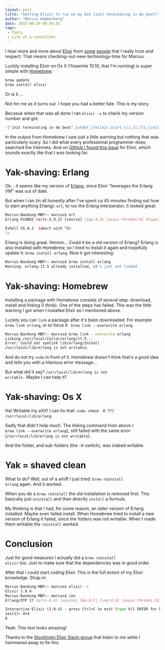 ```yaml
---
layout: post
title: "Getting Elixir to run on my OsX (init terminating in do_boot)"
author: "Marcus Hammarberg"
date: 2015-06-29 08:59:55
tags:
 - Tools
 - Life of a consultant
---
```


I hear more and more about [Elixir](http://elixir-lang.org) from [some](https://twitter.com/DevLCSC) [people](https://twitter.com/jlind) that I really trust and respect. That means checking-out-new-technology-time for Marcus.

Luckily installing Elixir on Os X (Yosemite 10.10, that I'm running) is super simple with [Homebrew](http://brew.sh/):

```bash
brew update
brew install elixir
```

Or is it ...

Not for me as it turns out. I hope you had a better fate. This is my story.

<!-- excerpt-end -->

Becasue when that was all done I ran <code>elixir -v</code> to check my version number and got:

```bash
"{"init terminating in do_boot",{undef,[{elixir,start_cli,[],[]},{init,start_it,1,[]},{init,start_em,1,[]}]}}"
```

In the output from Homebrew I saw just a little warning but nothing that was particularly scary. So I did what every professional programmer does; searched the Internets. And on [GitHub I found this issue](https://github.com/elixir-lang/elixir/issues/2911) for Elixir, which sounds exactly like that I was looking for.

# Yak-shaving: Erlang
Ok... it seems like my version of [Erlang](http://www.erlang.org/), since Elixir "leverages the Erlang VM" was out of date.

But when I ran (in all honestly after I've spent ca 45 minutes finding out how to start anything Erlang): <code>erl</code>, to run the Erlang interperator, it looked great:

```bash
Marcus-Bandung-MBP:~ marcus$ erl
Erlang R15B02 (erts-5.9.2) [source] [smp:4:4] [async-threads:0] [hipe] [kernel-poll:false]

Eshell V5.9.2  (abort with ^G)
1>
```

Erlang is doing great. Hmmm... Could it be a old version of Erlang? Erlang is also installed with Homebrew, so I tried to install it again and hopefully update it: <code>brew install erlang</code>. Now it got interesting:

```bash
Marcus-Bandung-MBP:~ marcus$ brew install erlang
Warning: erlang-17.5 already installed, it's just not linked
```

# Yak-shaving: Homebrew
Installing a package with Homebrew consists of several step: download, install and linking (I think). One of the steps has failed. This was the little warning I got when I installed Elixir as I mentioned above.

Luckily you can <code>link</code> a package after it's been downloaded. For example <code>brew link erlang</code>, or to force it <code> brew link --overwrite erlang</code>.

```bash
Marcus-Bandung-MBP:~ marcus$ brew link --overwrite erlang
Linking /usr/local/Cellar/erlang/17.5...
Error: Could not symlink lib/erlang/Install
/usr/local/lib/erlang is not writable.
```

And do not try <code>sudo</code> in front of it. Homebrew doesn't think that's a good idea and tells you with a hilarious error message...

But what did it say? <code>/usr/local/lib/erlang is not writable.</code> Maybe I can help it?

# Yak-shaving: Os X
Ha! Writable my aXX! I can fix that: <code>sudo chmod -R 777 /usr/local/lib/erlang</code>.

Sadly that didn't help much. The linking command from above (<code> brew link --overwrite erlang</code>), still failed with the same error (<code>/usr/local/lib/erlang is not writable</code>).

And the folder, and sub-folders (the <code>-R</code>-switch), was indeed writable.

# Yak = shaved clean
What to do? Well, out of a whiff I just tried: <code>brew reinstall erlang</code> again. And it worked.

When you do a <code>brew reinstall</code> the old installation is removed first. This basically just <code>uninstall</code> and then directly <code>install</code> a formula.

My thinking is that I had, for some reason, an older version of Erlang installed. Maybe even failed install. When Homebrew tried to install a new version of Erlang it failed, since the folders was not writable. When I made them writable the <code>reinstall</code> worked.

# Conclusion
Just for good measures I actually did a <code>brew reinstall elixir</code> too. Just to make sure that the dependencies was in good order.

After that I could start coding Elixir. This is the full extent of my Elixir knowledge. Strap in:

```bash
Marcus-Bandung-MBP:~ marcus$ elixir -v
Elixir 1.0.4
Marcus-Bandung-MBP:~ marcus$ iex
Erlang/OTP 17 [erts-6.4] [source] [64-bit] [smp:4:4] [async-threads:10] [hipe] [kernel-poll:false] [dtrace]

Interactive Elixir (1.0.4) - press Ctrl+C to exit (type h() ENTER for help)
iex(1)> 4+4
8
```

Yeah. This tool looks amazing!

Thanks to the [Stockholm Elixir Slack-group](https://stockholm-elixir.slack.com/messages/elixir/) that listen to me while I hammered away to fix this.